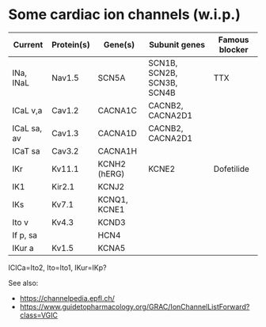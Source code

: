 # Some cardiac ion channels (w.i.p.)

| Current     | Protein(s) | Gene(s)      | Subunit genes              | Famous blocker |
|-------------|------------|--------------|----------------------------|----------------|
| INa, INaL   | Nav1.5     | SCN5A        | SCN1B, SCN2B, SCN3B, SCN4B | TTX            |
| ICaL v,a    | Cav1.2     | CACNA1C      | CACNB2, CACNA2D1           |                |
| ICaL sa, av | Cav1.3     | CACNA1D      | CACNB2, CACNA2D1           |                |
| ICaT sa     | Cav3.2     | CACNA1H      |                            |                |
| IKr         | Kv11.1     | KCNH2 (hERG) | KCNE2                      | Dofetilide     |
| IK1         | Kir2.1     | KCNJ2        |                            |                |
| IKs         | Kv7.1      | KCNQ1, KCNE1 |                            |                |
| Ito v       | Kv4.3      | KCND3        |                            |                |
| If p, sa    |            | HCN4         |                            |                |
| IKur a      | Kv1.5      | KCNA5        |                            |                |

IClCa=Ito2, Ito=Ito1, IKur=IKp?

See also: 
- https://channelpedia.epfl.ch/
- https://www.guidetopharmacology.org/GRAC/IonChannelListForward?class=VGIC
